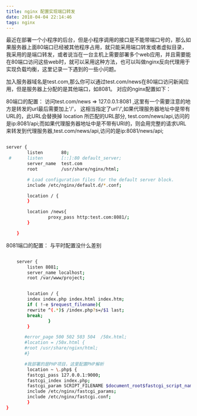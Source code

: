 ```yaml
---
title: nginx 配置实现端口转发
date: 2018-04-04 22:14:46
tags: nginx
---
```

最近在部署一个小程序的后台，但是小程序调用的接口是不能带端口号的，那么如果服务器上面80端口已经被其他程序占用，就只能采用端口转发或者虚拟目录，我采用的是端口转发，或者说当在一台主机上需要部署多个web应用，并且需要能在80端口访问这些web时，就可以采用这种方法，也可以叫做nginx反向代理用于实现负载均衡，这里记录一下遇到的一些小问题。

加入服务器域名是test.com,那么你可以通过test.com/news在80端口访问新闻应用，但是服务器上分配的是其他端口，如8081。
对应的nginx配置如下：

80端口的配置： 访问test.com/news => 127.0.0.1:8081 ,这里有一个需要注意的地方是转发的url最后需要加上'/'，
这相当指定了url'/',如果代理服务器地址中是带有URL的，此URL会替换掉 location 所匹配的URL部分, test.com/news/api,访问的是ip:8081/api;而如果代理服务器地址中是不带有URI的，则会用完整的请求URL来转发到代理服务器,test.com/news/api,访问的是ip:8081/news/api;

``` bash

server {
        listen       80;
 #      listen       [::]:80 default_server;
        server_name  test.com
        root         /usr/share/nginx/html;

        # Load configuration files for the default server block.
        include /etc/nginx/default.d/*.conf;

        location / {
        }

        location /news{
                proxy_pass http:test.com:8081/;
        }

    }

```

8081端口的配置： 与平时配置没什么差别

``` bash

	server {
        listen 8081;
        server_name localhost;
        root /var/www/project;


        location / {
        index index.php index.html index.htm;
        if ( !-e $request_filename){
        rewrite ^(.*)$ /index.php?s=/$1 last;
        break;
                }
        }

	   #error_page 500 502 503 504  /50x.html;
       #location = /50x.html {
       #root /usr/share/ngixn/html;
       #}

       #我部署的是PHP项目，这里配置PHP解析
        location ~ \.php$ {
        fastcgi_pass 127.0.0.1:9000;
        fastcgi_index index.php;
        fastcgi_param SCRIPT_FILENAME $document_root$fastcgi_script_name;
        include /etc/nginx/fastcgi_params;
        include /etc/nginx/fastcgi.conf;
        }
}

```

